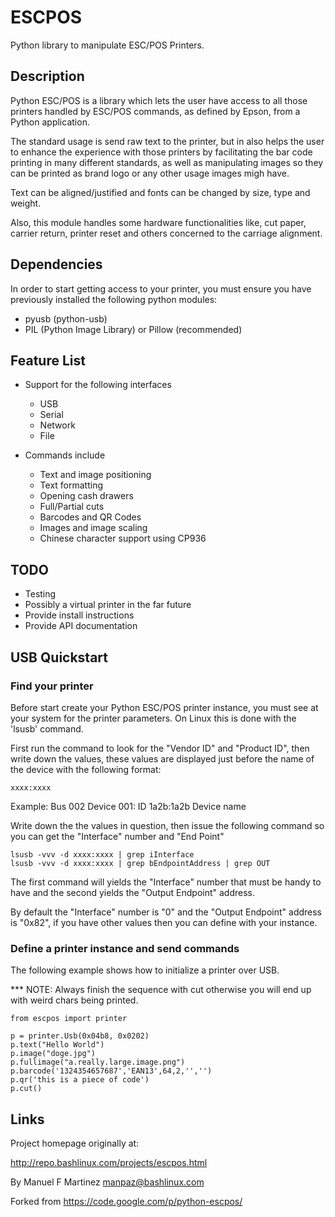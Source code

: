 ESCPOS
======

Python library to manipulate ESC/POS Printers.

Description
------------------------------------------------------------------

Python ESC/POS is a library which lets the user have access to all
those printers handled by ESC/POS commands, as defined by Epson,
from a Python application.

The standard usage is send raw text to the printer, but in also 
helps the user to enhance the experience with those printers by
facilitating the bar code printing in many different standards,
as well as manipulating images so they can be printed as brand
logo or any other usage images migh have. 

Text can be aligned/justified and fonts can be changed by size,
type and weight.

Also, this module handles some hardware functionalities like, cut
paper, carrier return, printer reset and others concerned to the
carriage alignment.


Dependencies
------------------------------------------------------------------

In order to start getting access to your printer, you must ensure
you have previously installed the following python modules:

  * pyusb (python-usb)
  * PIL (Python Image Library) or Pillow (recommended)


Feature List
------------------------------------------------------------------

  * Support for the following interfaces
    * USB
    * Serial
    * Network
    * File

  * Commands include
    * Text and image positioning
    * Text formatting
    * Opening cash drawers
    * Full/Partial cuts
    * Barcodes and QR Codes
    * Images and image scaling
    * Chinese character support using CP936

TODO
------------------------------------------------------------------

  * Testing
  * Possibly a virtual printer in the far future
  * Provide install instructions
  * Provide API documentation

USB Quickstart
------------------------------------------------------------------

### Find your printer ###

Before start create your Python ESC/POS printer instance, you must
see at your system for the printer parameters. On Linux this is done with
the 'lsusb' command.

First run the command to look for the "Vendor ID" and "Product ID",
then write down the values, these values are displayed just before
the name of the device with the following format:

    xxxx:xxxx

Example:
  Bus 002 Device 001: ID 1a2b:1a2b Device name

Write down the the values in question, then issue the following
command so you can get the "Interface" number and "End Point"

    lsusb -vvv -d xxxx:xxxx | grep iInterface
    lsusb -vvv -d xxxx:xxxx | grep bEndpointAddress | grep OUT

The first command will yields the "Interface" number that must
be handy to have and the second yields the "Output Endpoint"
address.

By default the "Interface" number is "0" and the "Output Endpoint"
address is "0x82",  if you have other values then you can define
with your instance.

### Define a printer instance and send commands ###

The following example shows how to initialize a printer over USB.

*** NOTE: Always finish the sequence with cut otherwise
          you will end up with weird chars being printed.

    from escpos import printer

    p = printer.Usb(0x04b8, 0x0202)
    p.text("Hello World")
    p.image("doge.jpg")
    p.fullimage("a.really.large.image.png")
    p.barcode('1324354657687','EAN13',64,2,'','')
    p.qr('this is a piece of code')
    p.cut()

Links
------------------------------------------------------------------

Project homepage originally at:

http://repo.bashlinux.com/projects/escpos.html

By Manuel F Martinez <manpaz@bashlinux.com>

Forked from https://code.google.com/p/python-escpos/
